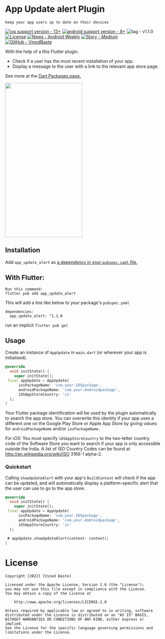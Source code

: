 
# App Update alert Plugin
```keep your app users up to date on their devices```

[![ios support version - 13+](https://img.shields.io/badge/ios_support_version-13%2B-2ea44f)](https://)
[![android support version - 8+](https://img.shields.io/badge/android_support_version-8%2B-2ea44f)](https://)
![tag - v1.1.0](https://img.shields.io/badge/tag-v1.1.0-516cc4?logo=3a76b8)
[![License](https://img.shields.io/badge/License-Apache_2.0-blue)](#license)
[![News - Android Weekly](https://img.shields.io/badge/News-Android_Weekly-d36f21)](https://androidweekly.net/issues/issue-326)
[![Story - Medium](https://img.shields.io/badge/Story-Medium-2ea44f)](https://medium.com/codex/image-compresso-13dbfd0445a3)
[![GitHub - VinodBaste](https://img.shields.io/badge/GitHub-VinodBaste-516cc4)](https://github.com/vinodbaste/app_update#readme)

With the help of a this Flutter plugin.
* Check if a user has the most recent installation of your app.
* Display a message to the user with a link to the relevant app store page.

See more at the [Dart Packages page.](https://pub.dartlang.org/packages/new_version)

<img src = "https://github.com/vinodbaste/app_update/blob/main/screenshots/android.png" width = 250 height = 500 />

## Installation
Add `app_update_alert` as [a dependency in your `pubspec.yaml` file.](https://flutter.io/using-packages/)

## With Flutter:
```
Run this command:
flutter pub add app_update_alert
```
This will add a line like below to your package's ```pubspec.yaml```

```
dependencies:
  app_update_alert: ^1.1.0
```
run an implicit ```flutter pub get```

## Usage
Create an instance of `AppUpdate` in `main.dart` (or wherever your app is initialised).

```Dart
@override
  void initState() {
    super.initState();
 final appUpdate = AppUpdate(
      iosPackageName: 'com.your.IOSpackage',
      androidPackageName: 'com.your.Androidpackage', 
      iOSAppStoreCountry: 'in'
  );
}
```

Your Flutter package identification will be used by the plugin automatically to search the app store.
You can overwrite this identity if your app uses a different one on the Google Play Store or Apple App Store by giving values for `androidPackageName` and/or `iosPackageName.`

*For iOS:* You must specify `iOSAppStoreCountry` to the two-letter country code of the Software Store you want to search if your app is only accessible outside the India. A list of ISO Country Codes can be found at http://en.wikipedia.org/wiki/ISO 3166-1 alpha-2.


### Quickstart
Calling `showUpdateAlert` with your app's `BuildContext` will check if the app can be updated, and will automatically display a platform-specific alert that the user can use to go to the app store.

```Dart
@override
  void initState() {
    super.initState();
 final appUpdate = AppUpdate(
      iosPackageName: 'com.your.IOSpackage',
      androidPackageName: 'com.your.Androidpackage', 
      iOSAppStoreCountry: 'in'
  );
  
 # appUpdate.showUpdateAlert(context: context);
}
```

# License
```
Copyright [2022] [Vinod Baste]

Licensed under the Apache License, Version 2.0 (the "License");
you may not use this file except in compliance with the License.
You may obtain a copy of the License at

    http://www.apache.org/licenses/LICENSE-2.0

Unless required by applicable law or agreed to in writing, software
distributed under the License is distributed on an "AS IS" BASIS,
WITHOUT WARRANTIES OR CONDITIONS OF ANY KIND, either express or implied.
See the License for the specific language governing permissions and
limitations under the License.
```
